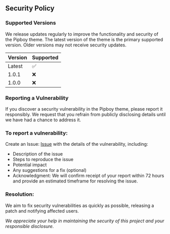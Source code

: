 ## Security Policy

### Supported Versions
We release updates regularly to improve the functionality and security of the Pipboy theme. The latest version of the theme is the primary supported version. Older versions may not receive security updates.

| Version | Supported          |
| ------- | ------------------ |
| Latest   | :white_check_mark: |
| 1.0.1   | :x:                |
| 1.0.0   | :x:                |

### Reporting a Vulnerability
If you discover a security vulnerability in the Pipboy theme, please report it responsibly. We request that you refrain from publicly disclosing details until we have had a chance to address it.

### To report a vulnerability:
Create an Issue: [Issue](https://github.com/biofects/pipboy/issues) with the details of the vulnerability, including:
- Description of the issue
- Steps to reproduce the issue
- Potential impact
- Any suggestions for a fix (optional)
- Acknowledgment: We will confirm receipt of your report within 72 hours and provide an estimated timeframe for resolving the issue.

### Resolution: 
We aim to fix security vulnerabilities as quickly as possible, releasing a patch and notifying affected users.

*We appreciate your help in maintaining the security of this project and your responsible disclosure.*
